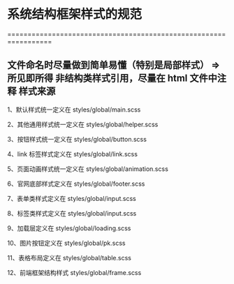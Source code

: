 
# 系统结构框架样式的规范
=================================================================

文件命名时尽量做到简单易懂（特别是局部样式） => 所见即所得
非结构类样式引用，尽量在 html 文件中注释 样式来源
---------------------------------------------------------------------------------------------------------------------

1、默认样式统一定义在 	styles/global/main.scss

2、其他通用样式统一定义在 	styles/global/helper.scss 

3、按钮样式统一定义在 	styles/global/button.scss

4、link 标签样式定义在	styles/global/link.scss

5、页面动画样式统一定义在 	styles/global/animation.scss

6、官网底部样式定义在 	styles/global/footer.scss

7、表单类样式定义在		styles/global/input.scss

8、标签类样式定义在		styles/global/input.scss

9、加载层定义在		styles/global/loading.scss

10、图片按钮定义在 		styles/global/pk.scss

11、表格布局定义在 		styles/global/table.scss

12、前端框架结构样式	styles/global/frame.scss